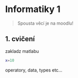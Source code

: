 # Informatiky 1

> Spousta věcí je na moodlu!

## 1. cvičení

zakladz matlabu

```matlab
x=10
```

operatory, data, types etc...
